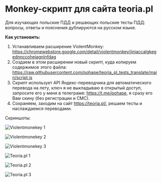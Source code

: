 # Monkey-скрипт для сайта teoria.pl
Для изучающих польские ПДД и решающих польские тесты ПДД: вопросы, ответы и пояснения дублируются на русском языке.

**Как установить:**

1. Устанавливаем расширение ViolentMonkey: https://chromewebstore.google.com/detail/violentmonkey/jinjaccalgkegednnccohejagnlnfdag
2. Создаем в этом расширении новый скрипт, куда копируем содержимое этого файла: https://raw.githubusercontent.com/pohape/teoria_pl_tests_translate/main/script.js
3. Скрипт использует API Яндекс-переводчика для автоматического перевода на лету, ключ я не выкладываю в открытый доступ, запросите его у меня в телеграме: https://t.me/pohape, я сразу его Вам скину (без регистрации и СМС).
4. Сохраняем, заходим на сайт https://teoria.pl/, решаем тесты и наслаждаемся переводами.

Скриншоты:

![Violentmonekey 1](https://raw.githubusercontent.com/pohape/teoria_pl_tests_translate/main/screenshots/1.png)

![Violentmonekey 2](https://raw.githubusercontent.com/pohape/teoria_pl_tests_translate/main/screenshots/2.png)

![Violentmonekey 3](https://raw.githubusercontent.com/pohape/teoria_pl_tests_translate/main/screenshots/3.png)

![Teoria.pl 1](https://raw.githubusercontent.com/pohape/teoria_pl_tests_translate/main/screenshots/4.png)

![Teoria.pl 2](https://raw.githubusercontent.com/pohape/teoria_pl_tests_translate/main/screenshots/5.png)

![Teoria.pl 3](https://raw.githubusercontent.com/pohape/teoria_pl_tests_translate/main/screenshots/6.png)

